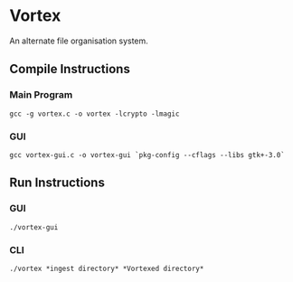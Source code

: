 # Vortex
An alternate file organisation system. 

## Compile Instructions
### Main Program
```
gcc -g vortex.c -o vortex -lcrypto -lmagic
```
### GUI
```
gcc vortex-gui.c -o vortex-gui `pkg-config --cflags --libs gtk+-3.0`
```

## Run Instructions
### GUI
```
./vortex-gui
```
### CLI
```
./vortex *ingest directory* *Vortexed directory*
```
